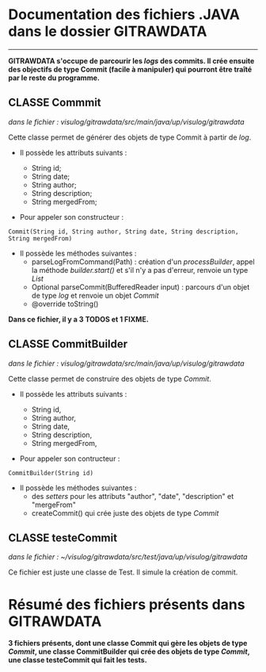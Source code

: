 # Documentation des fichiers .JAVA dans le dossier GITRAWDATA
---------------------------------------------------------------

**GITRAWDATA s'occupe de parcourir les _logs_ des commits. Il crée ensuite des objectifs de type Commit (facile à manipuler) qui pourront être traîté par le reste du programme.**

## CLASSE Commmit
_dans le fichier : visulog/gitrawdata/src/main/java/up/visulog/gitrawdata_

Cette classe permet de générer des objets de type Commit à partir de _log_.

- Il possède les attributs suivants :
     - String id;
     - String date;
     - String author;
     - String description;
     - String mergedFrom;

- Pour appeler son constructeur :

```
Commit(String id, String author, String date, String description, String mergedFrom)
```

- Il possède les méthodes suivantes :
     - parseLogFromCommand(Path) : création d'un _processBuilder_, appel la méthode _builder.start()_ et s'il n'y a pas d'erreur, renvoie un type _List<Commit>_
     - Optional<Commit> parseCommit(BufferedReader input) : parcours d'un objet de type _log_ et renvoie un objet _Commit_
     - @override toString()
     
**Dans ce fichier, il y a 3 TODOS et 1 FIXME.**

## CLASSE CommitBuilder
_dans le fichier : visulog/gitrawdata/src/main/java/up/visulog/gitrawdata_

Cette classe permet de construire des objets de type _Commit_.

- Il possède les attributs suivants :
     - String id,
     - String author,
     - String date,
     - String description,
     - String mergedFrom,
     
- Pour appeler son contructeur :
```
CommitBuilder(String id)
```

- Il possède les méthodes suivantes :
     - des _setters_ pour les attributs "author", "date", "description" et "mergeFrom"
     - createCommit() qui crée juste des objets de type _Commit_


## CLASSE testeCommit
_dans le fichier : ~/visulog/gitrawdata/src/test/java/up/visulog/gitrawdata_

Ce fichier est juste une classe de Test. Il simule la création de commit.

# Résumé des fichiers présents dans GITRAWDATA
**3 fichiers présents, dont une classe Commit qui gère les objets de type _Commit_, une classe CommitBuilder qui crée des objets de type _Commit_, une classe testeCommit qui fait les tests.**
